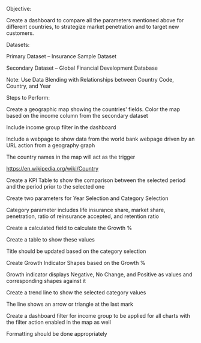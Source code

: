 Objective: 

Create a dashboard to compare all the parameters mentioned above for different countries, to strategize market penetration and to target new customers.

Datasets:

Primary Dataset – Insurance Sample Dataset

Secondary Dataset – Global Financial Development Database

Note: Use Data Blending with Relationships between Country Code, Country, and Year

Steps to Perform: 

Create a geographic map showing the countries' fields. Color the map based on the income column from the secondary dataset

Include income group filter in the dashboard

Include a webpage to show data from the world bank webpage driven by an URL action from a geography graph

The country names in the map will act as the trigger

https://en.wikipedia.org/wiki/Country

 

Create a KPI Table to show the comparison between the selected period and the period prior to the selected one

Create two parameters for Year Selection and Category Selection

Category parameter includes life insurance share, market share, penetration, ratio of reinsurance accepted, and retention ratio

Create a calculated field to calculate the Growth %

Create a table to show these values

Title should be updated based on the category selection

 

Create Growth Indicator Shapes based on the Growth %

Growth indicator displays Negative, No Change, and Positive as values and corresponding shapes against it

 

Create a trend line to show the selected category values

The line shows an arrow or triangle at the last mark

 

Create a dashboard filter for income group to be applied for all charts with the filter action enabled in the map as well

 

Formatting should be done appropriately

